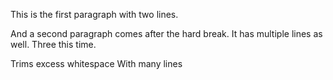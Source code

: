 This is the first paragraph
with two lines.

And a second paragraph comes after the hard break.
It has multiple lines as well.
Three this time.


   Trims    excess    whitespace
   With many     lines
